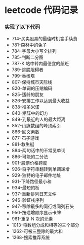 # leetcode 代码记录
### 实现了以下代码
-  714-买卖股票的最佳时机含手续费
-  781-森林中的兔子
-  784-字母大小写全排列
-  785-判断二分图
-  787-K 站中转内最便宜的航班
-  789-逃脱阻碍者
-  799-香槟塔
-  807-保持城市天际线
-  820-单词的压缩编码
-  825-适龄的朋友
-  826-安排工作以达到最大收益
-  838-推多米诺
-  840-矩阵中的幻方
-  849-到最近的人的最大距离
-  852-山脉数组的峰顶索引
-  866-回文素数
-  877-石子游戏
-  881-救生艇
-  884-两句话中的不常见单词
-  886-可能的二分法
-  901-股票价格跨度
-  926-将字符串翻转到单调递增
-  929-独特的电子邮件地址
-  931-下降路径最小和
-  934-最短的桥
-  937-重新排列日志文件
-  946-验证栈序列
-  947-移除最多的同行或同列石头
-  950-按递增顺序显示卡牌
-  961-重复 N 次的元素
-  1013-将数组分成和相等的三个部分
-  1262-可被三整除的最大和
-  1268-搜索推荐系统